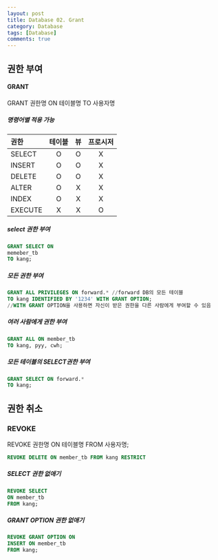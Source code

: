 ```yaml
---
layout: post
title: Database 02. Grant
category: Database
tags: [Database]
comments: true
---
```

## 권한 부여
#### GRANT
GRANT 권한명 ON 테이블명 TO 사용자명
##### 명령어별 적용 가능  
|권한|테이블|뷰|프로시저|
|:------|:--:|:--:|:--:|
|SELECT|O|O|X|
|INSERT|O|O|X|
|DELETE|O|O|X|
|ALTER|O|X|X|
|INDEX|O|X|X|
|EXECUTE|X|X|O|
##### select 권한 부여
```SQL
GRANT SELECT ON
memeber_tb
TO kang;
```
##### 모든 권한 부여
```SQL
GRANT ALL PRIVILEGES ON forward.* //forward DB의 모든 테이블
TO kang IDENTIFIED BY '1234' WITH GRANT OPTION;
//WITH GRANT OPTION을 사용하면 자신이 받은 권한을 다른 사람에게 부여할 수 있음
```
##### 여러 사람에게 권한 부여
```SQL
GRANT ALL ON member_tb
TO kang, pyy, cwh;
```
##### 모든 테이블의 SELECT권한 부여
```SQL
GRANT SELECT ON forward.*
TO kang;
```
##
## 권한 취소
### REVOKE
  REVOKE 권한명
  ON 테이블명
  FROM 사용자명;
```SQL
REVOKE DELETE ON member_tb FROM kang RESTRICT
```
##### SELECT 권한 없애기
```SQL
REVOKE SELECT
ON member_tb
FROM kang;
```
##### GRANT OPTION 권한 없애기
```SQL
REVOKE GRANT OPTION ON
INSERT ON member_tb
FROM kang;
```
